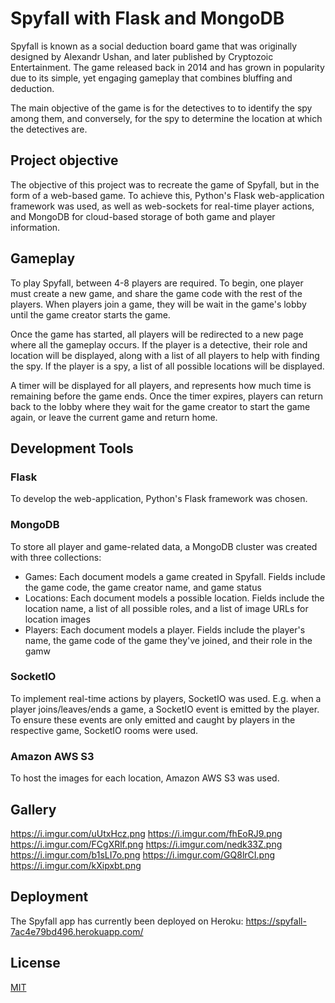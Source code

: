# Spyfall with Flask and MongoDB

Spyfall is known as a social deduction board game that was originally designed by Alexandr Ushan, and later published by Cryptozoic Entertainment. The game released back in 2014 and has grown in popularity due to its simple, yet engaging gameplay that combines bluffing and deduction.

The main objective of the game is for the detectives to to identify the spy among them, and conversely, for the spy to determine the location at which the detectives are.

## Project objective

The objective of this project was to recreate the game of Spyfall, but in the form of a web-based game. To achieve this, Python's Flask web-application framework was used, as well as web-sockets for real-time player actions, and MongoDB for cloud-based storage of both game and player information.

## Gameplay

To play Spyfall, between 4-8 players are required. To begin, one player must create a new game, and share the game code with the rest of the players. When players join a game, they will be wait in the game's lobby until the game creator starts the game.

Once the game has started, all players will be redirected to a new page where all the gameplay occurs. If the player is a detective, their role and location will be displayed, along with a list of all players to help with finding the spy. 
If the player is a spy, a list of all possible locations will be displayed. 

A timer will be displayed for all players, and represents how much time is remaining before the game ends. Once the timer expires, players can return back to the lobby where they wait for the game creator to start the game again, or leave the current game and return home.

## Development Tools

### Flask
To develop the web-application, Python's Flask framework was chosen. 

### MongoDB
To store all player and game-related data, a MongoDB cluster was created with three collections:
- Games: Each document models a game created in Spyfall. Fields include the game code, the game creator name, and game status
- Locations: Each document models a possible location. Fields include the location name, a list of all possible roles, and a list of image URLs for location images
- Players: Each document models a player. Fields include the player's name, the game code of the game they've joined, and their role in the gamw

### SocketIO
To implement real-time actions by players, SocketIO was used. E.g. when a player joins/leaves/ends a game, a SocketIO event is emitted by the player. To ensure these events are only emitted and caught by players in the respective game, SocketIO rooms were used.

### Amazon AWS S3
To host the images for each location, Amazon AWS S3 was used.

## Gallery
https://i.imgur.com/uUtxHcz.png
https://i.imgur.com/fhEoRJ9.png
https://i.imgur.com/FCgXRlf.png
https://i.imgur.com/nedk33Z.png
https://i.imgur.com/b1sLI7o.png
https://i.imgur.com/GQ8lrCI.png
https://i.imgur.com/kXipxbt.png

## Deployment
The Spyfall app has currently been deployed on Heroku:
https://spyfall-7ac4e79bd496.herokuapp.com/

## License
[MIT](https://choosealicense.com/licenses/mit/)

